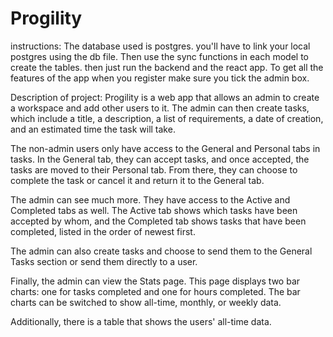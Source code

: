 # Progility

instructions:
The database used is postgres. you'll have to link your local postgres using the db file. Then use the sync functions in each model to create the tables. then just run the backend and the react app. To get all the features of the app when you register make sure you tick the admin box.


Description of project:
Progility is a web app that allows an admin to create a workspace and add other users to it. The admin can then create tasks, which include a title, a description, a list of requirements, a date of creation, and an estimated time the task will take.

The non-admin users only have access to the General and Personal tabs in tasks. In the General tab, they can accept tasks, and once accepted, the tasks are moved to their Personal tab. From there, they can choose to complete the task or cancel it and return it to the General tab.

The admin can see much more. They have access to the Active and Completed tabs as well. The Active tab shows which tasks have been accepted by whom, and the Completed tab shows tasks that have been completed, listed in the order of newest first.

The admin can also create tasks and choose to send them to the General Tasks section or send them directly to a user.

Finally, the admin can view the Stats page. This page displays two bar charts: one for tasks completed and one for hours completed. The bar charts can be switched to show all-time, monthly, or weekly data.

Additionally, there is a table that shows the users' all-time data.